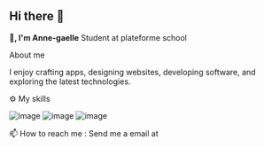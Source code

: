 ## Hi there 👋


**👋, I'm Anne-gaelle**
Student at plateforme school

 About me 

I enjoy crafting apps, designing websites, developing software, and exploring the latest technologies.

⚙️ My skills

![image](https://github.com/user-attachments/assets/3500f7bd-3a1d-4309-b1aa-a6f866c7cba2)
![image](https://github.com/user-attachments/assets/f76632e9-df7b-4816-83bf-094db839bc83)
![image](https://github.com/user-attachments/assets/18e663ba-96ad-4f0d-b0b3-098766ef39c9)


 
📫 How to reach me : Send me a email at 



